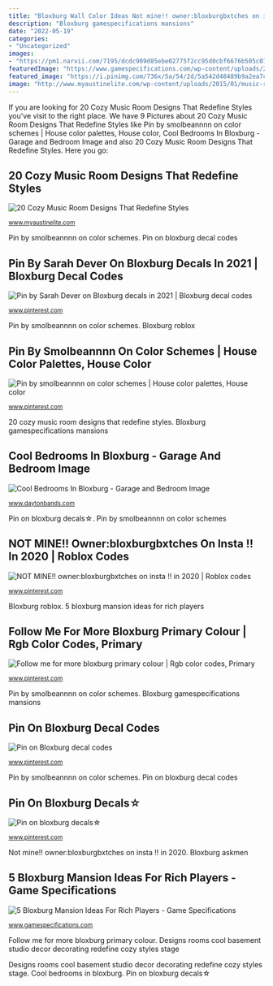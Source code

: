 ```yaml
---
title: "Bloxburg Wall Color Ideas Not mine!! owner:bloxburgbxtches on insta !! in 2020"
description: "Bloxburg gamespecifications mansions"
date: "2022-05-19"
categories:
- "Uncategorized"
images:
- "https://pm1.narvii.com/7195/dcdc909d85ebe02775f2cc95d0cbf6676b505c07r1-2048-1280v2_hq.jpg"
featuredImage: "https://www.gamespecifications.com/wp-content/uploads/2021/05/Grand-Family-Mansion-1536x864.jpg"
featured_image: "https://i.pinimg.com/736x/5a/54/2d/5a542d48489b9a2ea7c6ba88bd81a38a.jpg"
image: "http://www.myaustinelite.com/wp-content/uploads/2015/01/music-room-designs-for-small-rooms.jpg?x34469"
---
```


If you are looking for 20 Cozy Music Room Designs That Redefine Styles you've visit to the right place. We have 9 Pictures about 20 Cozy Music Room Designs That Redefine Styles like Pin by smolbeannnn on color schemes | House color palettes, House color, Cool Bedrooms In Bloxburg - Garage and Bedroom Image and also 20 Cozy Music Room Designs That Redefine Styles. Here you go:

## 20 Cozy Music Room Designs That Redefine Styles

![20 Cozy Music Room Designs That Redefine Styles](http://www.myaustinelite.com/wp-content/uploads/2015/01/music-room-designs-for-small-rooms.jpg?x34469 "5 bloxburg mansion ideas for rich players")

<small>www.myaustinelite.com</small>

Pin by smolbeannnn on color schemes. Pin on bloxburg decal codes

## Pin By Sarah Dever On Bloxburg Decals In 2021 | Bloxburg Decal Codes

![Pin by Sarah Dever on Bloxburg decals in 2021 | Bloxburg decal codes](https://i.pinimg.com/736x/ea/a0/af/eaa0afed4fdc8a858327d7607f7d87f2.jpg "Bloxburg askmen")

<small>www.pinterest.com</small>

Pin by smolbeannnn on color schemes. Bloxburg roblox

## Pin By Smolbeannnn On Color Schemes | House Color Palettes, House Color

![Pin by smolbeannnn on color schemes | House color palettes, House color](https://i.pinimg.com/736x/a5/d9/53/a5d9534acf391b7e2774235eb8a1b96d.jpg "Pin by sarah dever on bloxburg decals in 2021")

<small>www.pinterest.com</small>

20 cozy music room designs that redefine styles. Bloxburg gamespecifications mansions

## Cool Bedrooms In Bloxburg - Garage And Bedroom Image

![Cool Bedrooms In Bloxburg - Garage and Bedroom Image](https://pm1.narvii.com/7195/dcdc909d85ebe02775f2cc95d0cbf6676b505c07r1-2048-1280v2_hq.jpg "Cool bedrooms in bloxburg")

<small>www.daytonbands.com</small>

Pin on bloxburg decals☆. Pin by smolbeannnn on color schemes

## NOT MINE!! Owner:bloxburgbxtches On Insta !! In 2020 | Roblox Codes

![NOT MINE!! owner:bloxburgbxtches on insta !! in 2020 | Roblox codes](https://i.pinimg.com/736x/65/31/65/6531651e86b5f69c7849ff1afa532e1b.jpg "Bloxburg gamespecifications mansions")

<small>www.pinterest.com</small>

Bloxburg roblox. 5 bloxburg mansion ideas for rich players

## Follow Me For More Bloxburg Primary Colour | Rgb Color Codes, Primary

![Follow me for more bloxburg primary colour | Rgb color codes, Primary](https://i.pinimg.com/736x/88/f2/09/88f209016d8d5fda2662d152a8c9cb67.jpg "Follow me for more bloxburg primary colour")

<small>www.pinterest.com</small>

Pin by smolbeannnn on color schemes. Bloxburg gamespecifications mansions

## Pin On Bloxburg Decal Codes

![Pin on Bloxburg decal codes](https://i.pinimg.com/736x/5a/54/2d/5a542d48489b9a2ea7c6ba88bd81a38a.jpg "Follow me for more bloxburg primary colour")

<small>www.pinterest.com</small>

Pin by smolbeannnn on color schemes. Pin on bloxburg decal codes

## Pin On Bloxburg Decals☆

![Pin on bloxburg decals☆](https://i.pinimg.com/736x/bb/22/88/bb22885820a97e6c37c79d00e00c7adb.jpg "5 bloxburg mansion ideas for rich players")

<small>www.pinterest.com</small>

Not mine!! owner:bloxburgbxtches on insta !! in 2020. Bloxburg askmen

## 5 Bloxburg Mansion Ideas For Rich Players - Game Specifications

![5 Bloxburg Mansion Ideas For Rich Players - Game Specifications](https://www.gamespecifications.com/wp-content/uploads/2021/05/Grand-Family-Mansion-1536x864.jpg "Bloxburg pallete winziges einrichten playz creds")

<small>www.gamespecifications.com</small>

Follow me for more bloxburg primary colour. Designs rooms cool basement studio decor decorating redefine cozy styles stage

Designs rooms cool basement studio decor decorating redefine cozy styles stage. Cool bedrooms in bloxburg. Pin on bloxburg decals☆
